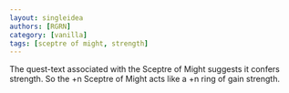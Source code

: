 ```yaml
---
layout: singleidea
authors: [RGRN]
category: [vanilla]
tags: [sceptre of might, strength]
---
```

The quest-text associated with the Sceptre of Might suggests it confers strength. So the +n Sceptre of Might acts like a +n ring of gain strength.
